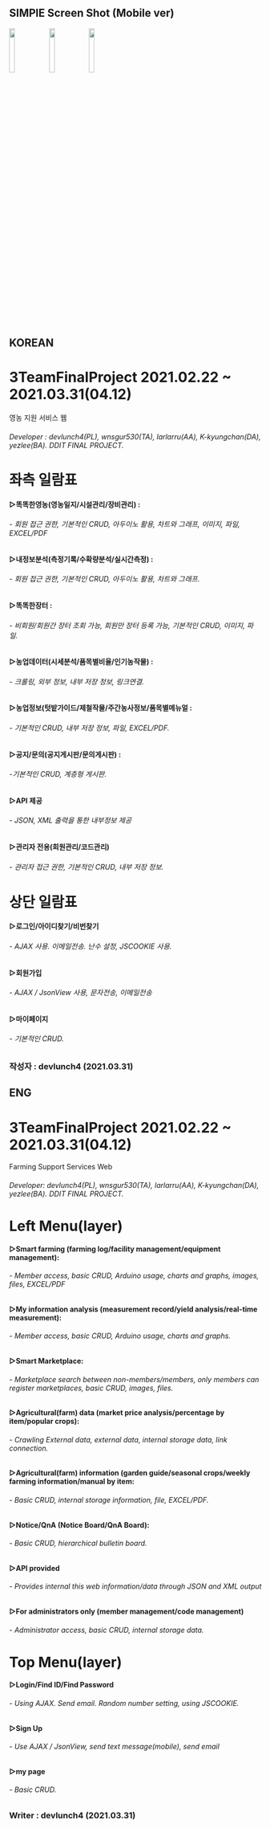 ## SIMPlE Screen Shot (Mobile ver)
<img src = "/readmefolder/스크린샷 2021-03-32 10.13.08_leftmenu.png" height="15%"> <img src = "/readmefolder/스크린샷 2021-03-32 10.13.33_topmenu.png" height="15%"> <img src = "/readmefolder/스크린샷 2021-03-32 10.13.50_login.png" height="15%">




## KOREAN
# 3TeamFinalProject 2021.02.22 ~ 2021.03.31(04.12)
영농 지원 서비스 웹
###### Developer : devlunch4(PL), wnsgur530(TA), larlarru(AA), K-kyungchan(DA), yezlee(BA). DDIT FINAL PROJECT.

# 좌측 일람표
#### ▷똑똑한영농(영농일지/시설관리/장비관리) :
###### - 회원 접근 권한, 기본적인 CRUD, 아두이노 활용, 차트와 그래프, 이미지, 파일, EXCEL/PDF
#### ▷내정보분석(측정기록/수확량분석/실시간측정) : 
###### - 회원 접근 권한, 기본적인 CRUD, 아두이노 활용, 차트와 그래프.
#### ▷똑똑한장터 : 
###### - 비회원/회원간 장터 조회 가능, 회원만 장터 등록 가능, 기본적인 CRUD, 이미지, 파일.
#### ▷농업데이터(시세분석/품목별비율/인기농작물) :
###### - 크롤링, 외부 정보, 내부 저장 정보, 링크연결.
#### ▷농업정보(텃밭가이드/제철작물/주간농사정보/품목별메뉴얼 :
###### - 기본적인 CRUD, 내부 저장 정보, 파일, EXCEL/PDF.
#### ▷공지/문의(공지게시판/문의게시판) :
###### -기본적인 CRUD, 계층형 게시판.
#### ▷API 제공
###### - JSON, XML 출력을 통한 내부정보 제공
#### ▷관리자 전용(회원관리/코드관리)
###### - 관리자 접근 권한, 기본적인 CRUD, 내부 저장 정보.

# 상단 일람표
#### ▷로그인/아이디찾기/비번찾기
###### - AJAX 사용. 이메일전송. 난수 설정, JSCOOKIE 사용.
#### ▷회원가입
###### - AJAX / JsonView 사용, 문자전송, 이메일전송
#### ▷마이페이지
###### - 기본적인 CRUD.

### 작성자 : devlunch4 (2021.03.31)


## ENG
# 3TeamFinalProject 2021.02.22 ~ 2021.03.31(04.12)
Farming Support Services Web
###### Developer: devlunch4(PL), wnsgur530(TA), larlarru(AA), K-kyungchan(DA), yezlee(BA). DDIT FINAL PROJECT.

# Left Menu(layer)
#### ▷Smart farming (farming log/facility management/equipment management):
###### - Member access, basic CRUD, Arduino usage, charts and graphs, images, files, EXCEL/PDF
#### ▷My information analysis (measurement record/yield analysis/real-time measurement):
###### - Member access, basic CRUD, Arduino usage, charts and graphs.
#### ▷Smart Marketplace:
###### - Marketplace search between non-members/members, only members can register marketplaces, basic CRUD, images, files.
#### ▷Agricultural(farm) data (market price analysis/percentage by item/popular crops):
###### - Crawling External data, external data, internal storage data, link connection.
#### ▷Agricultural(farm) information (garden guide/seasonal crops/weekly farming information/manual by item:
###### - Basic CRUD, internal storage information, file, EXCEL/PDF.
#### ▷Notice/QnA (Notice Board/QnA Board):
###### - Basic CRUD, hierarchical bulletin board.
#### ▷API provided
###### - Provides internal this web information/data through JSON and XML output
#### ▷For administrators only (member management/code management)
###### - Administrator access, basic CRUD, internal storage data.


# Top Menu(layer)
#### ▷Login/Find ID/Find Password
###### - Using AJAX. Send email. Random number setting, using JSCOOKIE.
#### ▷Sign Up
###### - Use AJAX / JsonView, send text message(mobile), send email
#### ▷my page
###### - Basic CRUD.

### Writer : devlunch4 (2021.03.31)
